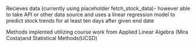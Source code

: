 Recieves data (currently using placeholder fetch_stock_data)- however able to take API or other data source and uses a linear regression model to predict stock trends for at least ten days after given end date 

Methods implented utilizing course work from Applied Linear Algebra (Mira Costa)and Statistical Methods(UCSD)
